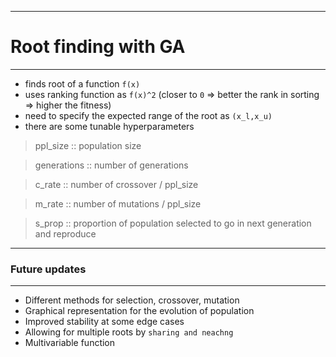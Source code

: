 _________________________________________________________________
# Root finding with GA
_________________________________________________________________

* finds root of a function `f(x)` 
* uses ranking function as `f(x)^2` (closer to `0` => better the rank in sorting => higher the fitness)
* need to specify the expected range of the root as `(x_l,x_u)`
* there are some tunable hyperparameters 
> ppl_size :: population size

> generations :: number of generations 

> c_rate :: number of crossover / ppl_size

> m_rate :: number of mutations / ppl_size

> s_prop :: proportion of population selected to go in next generation and reproduce

__________________________________________________________________
### Future updates
__________________________________________________________________

* Different methods for selection, crossover, mutation
* Graphical representation for the evolution of population
* Improved stability at some edge cases
* Allowing for multiple roots by `sharing and neachng`
* Multivariable function
